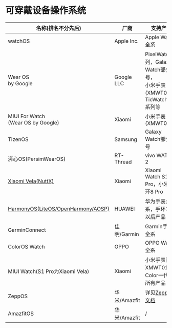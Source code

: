 # 可穿戴设备操作系统

| 名称(排名不分先后)                                                          | 厂商         | 支持产品                                                                                 |
| --------------------------------------------------------------------------- | ------------ | ---------------------------------------------------------------------------------------- |
| watchOS                                                                     | Apple Inc.   | Apple Watch全系                                                                          |
| Wear OS<br />by Google                                                      | Google LLC   | PixelWatch系列，Galaxy Watch部分型号，<br />小米手表(XMWT01)，TicWatch Pro系列等         |
| MIUI For Watch<br />(Wear OS by Google)                                     | Xiaomi       | 小米手表(XMWT01)                                                                         |
| TizenOS                                                                     | Samsung      | Galaxy Watch部分型号                                                                     |
| 湃心OS(PersimWearOS)                                                        | RT-Thread    | vivo WATCH 2                                                                             |
| [Xiaomi Vela(NuttX)](../OS_wiki/XiaomiVela.md)                                 | Xiaomi       | Xiaomi Watch S1 Pro，小米手环8 Pro                                                       |
| [HarmonyOS(LiteOS/OpenHarmony/AOSP)](../OS_wiki/Harmony%20OS%20for%20watch.md) | HUAWEI       | 华为手表全系，手环7及以后产品                                                            |
| GarminConnect                                                               | 佳明/Garmin  | Garmin手表全系                                                                           |
| ColorOS Watch                                                               | OPPO         | OPPO Watch全系                                                                           |
| MIUI Watch(S1 Pro为Xiaomi Vela)                                             | Xiaomi       | 小米手表除XMWT01，Color一代外所有产品                                                    |
| ZeppOS                                                                      | 华米/Amazfit | 详见[ZeppOS文档](https://docs.zepp.com/zh-cn/docs/reference/related-resources/device-list/) |
| AmazfitOS                                                                   | 华米/Amazfit | /                                                                                        |
